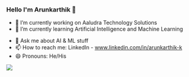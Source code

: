 ### Hello I'm Arunkarthik 👋


- 🔭 I’m currently working on Aaludra Technology Solutions
- 🌱 I’m currently learning Artificial Intelligence and Machine Learning
<!--
- 👯 I’m looking to collaborate on ...
- 🤔 I’m looking for help with ...
-->
- 💬 Ask me about AI & ML stuff
- 📫 How to reach me: LinkedIn - www.linkedin.com/in/arunkarthik-k
- 😄 Pronouns: He/His
<!--
- ⚡ Fun fact: ...
-->

<img src = "https://github-readme-stats.vercel.app/api?username=Arunkarthik-K&&show_icons=true&title_color=ffffff&icon_color=bb2acf&text_color=daf7dc&bg_color=151515">
